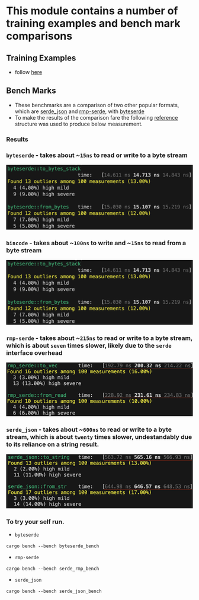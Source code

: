 # This module contains a number of training examples and bench mark comparisons

## Training Examples
* follow [here](./examples/readme.md)

## Bench Marks

* These benchmarks are a comparison of two other popular formats, which are [serde_json](https://crates.io/crates/serde_json) and [rmp-serde](https://crates.io/crates/rmp-serde), with [byteserde](https://crates.io/crates/byteserde)
* To make the results of the comparison fare the following [reference](./benches/sample.rs) structure was used to produce below measurement.

### Results
  
### `byteserde` - takes about ~`15ns` to read or write to a byte stream

![alt text](readme/byteserde_bench.png)

### `bincode` - takes about ~`100ns` to write and ~`15ns` to read from a byte stream

![alt text](readme/byteserde_bench.png)

### `rmp-serde` - takes about ~`215ns` to read or write to a byte stream, which is about `seven` times slower, likely due to the `serde` interface overhead

![alt text](readme/serde_rmp_bench.png)

### `serde_json` - takes about ~`600ns` to read or write to a byte stream, which is about `twenty` times slower, undestandably due to its reliance on a string result.

![alt text](readme/serde_json_bench.png)

### To try your self run.
* `byteserde`
```shell
cargo bench --bench byteserde_bench
```
* `rmp-serde`
```shell
cargo bench --bench serde_rmp_bench
```
* `serde_json`
```shell
cargo bench --bench serde_json_bench
```